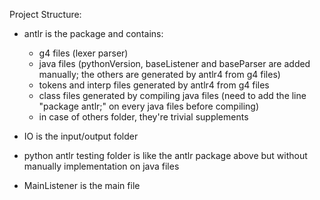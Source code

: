 Project Structure: 

   - antlr is the package and contains:
        - g4 files (lexer parser)
        - java files (pythonVersion, baseListener and baseParser are added manually; the others are generated by antlr4 from g4 files)
        - tokens and interp files generated by antlr4 from g4 files
        - class files generated by compiling java files (need to add the line "package antlr;" on every java files before compiling)
        - in case of others folder, they're trivial supplements
        
   - IO is the input/output folder
    
   - python antlr testing folder is like the antlr package above but without manually implementation on java files
    
   - MainListener is the main file
    
